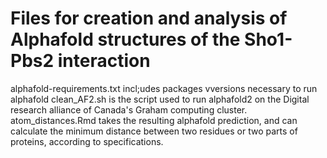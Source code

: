 # Files for creation and analysis of Alphafold structures of the Sho1-Pbs2 interaction

alphafold-requirements.txt incl;udes packages vversions necessary to run alphafold
clean_AF2.sh is the script used to run alphafold2 on the Digital research alliance of Canada's Graham computing cluster.
atom_distances.Rmd takes the resulting alphafold prediction, and can calculate the minimum distance between two residues or two parts of proteins, according to specifications.
